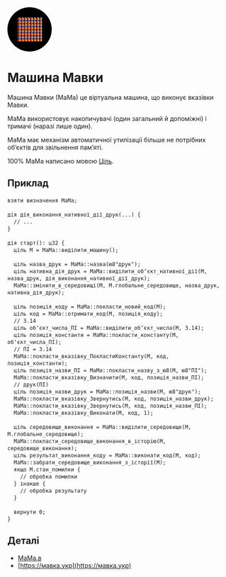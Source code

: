 <img src="./лого.svg" width="100" height="100" /> 

# Машина Мавки

Машина Мавки (МаМа) це віртуальна машина, що виконує вказівки Мавки.

МаМа використовує накопичувачі (один загальний й допоміжні) і тримачі (наразі лише один).

МаМа має механізм автоматичної утилізації більше не потрібних обʼєктів для звільнення памʼяті.

100% МаМа написано мовою [Ціль](https://ціль.укр).

## Приклад

```ціль
взяти визначення МаМа;

дія дія_виконання_нативної_дії_друк(...) {
  // ...
}

дія старт(): ц32 {
  ціль М = МаМа::виділити_машину();
  
  ціль назва_друк = МаМа::назва(ю8"друк");
  ціль нативна_дія_друк = МаМа::виділити_обʼєкт_нативної_дії(М, назва_друк, дія_виконання_нативної_дії_друк);
  МаМа::змінити_в_середовищі(М, М.глобальне_середовище, назва_друк, нативна_дія_друк);

  ціль позиція_коду = МаМа::покласти_новий_код(М);
  ціль код = МаМа::отримати_код(М, позиція_коду);
  // 3.14
  ціль обʼєкт_числа_ПІ = МаМа::виділити_обʼєкт_числа(М, 3.14);
  ціль позиція_константи = МаМа::покласти_константу(М, обʼєкт_числа_ПІ);
  // ПІ = 3.14
  МаМа::покласти_вказівку_ПокластиКонстанту(М, код, позиція_константи);
  ціль позиція_назви_ПІ = МаМа::покласти_назву_з_ю8(М, ю8"ПІ");
  МаМа::покласти_вказівку_Визначити(М, код, позиція_назви_ПІ);
  // друк(ПІ)
  ціль позиція_назви_друк = МаМа::позиція_назви(М, ю8"друк");
  МаМа::покласти_вказівку_Звернутись(М, код, позиція_назви_друк);
  МаМа::покласти_вказівку_Звернутись(М, код, позиція_назви_ПІ);
  МаМа::покласти_вказівку_Виконати(М, код, 1);
  
  ціль середовище_виконання = МаМа::виділити_середовище(М, М.глобальне_середовище);
  МаМа::покласти_середовище_виконання_в_історію(М, середовище_виконання);
  ціль результат_виконання_коду = МаМа::виконати_код(М, код);
  МаМа::забрати_середовище_виконання_з_історії(М);
  якщо М.стан_помилки {
    // обробка помилки
  } інакше {
    // обробка результату
  }
  
  вернути 0;
}
```

## Деталі

- [МаМа.в](./МаМа.в)
- [https://мавка.укр](https://мавка.укр)